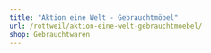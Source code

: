 ```yaml
---
title: "Aktion eine Welt - Gebrauchtmöbel"
url: /rottweil/aktion-eine-welt-gebrauchtmoebel/
shop: Gebrauchtwaren
---
```

